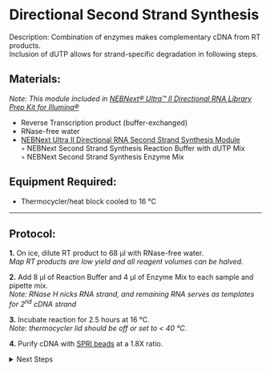Directional Second Strand Synthesis
================================================================================
Description: Combination of enzymes makes complementary cDNA from RT products.<br/>Inclusion of dUTP allows for strand-specific degradation in following steps.

Materials:
--------------------------------------------------------------------------------
_Note: This module included in [NEBNext® Ultra™ II Directional RNA Library Prep Kit for Illumina®](https://www.neb.com/products/e7760-nebnext-ultra-ii-directional-rna-library-prep-kit-for-illumina#Product%20Information)_
  * Reverse Transcription product (buffer-exchanged)
  * RNase-free water
  * [NEBNext Ultra II Directional RNA Second Strand Synthesis Module](https://www.neb.com/products/e7550-nebnext-ultra-directional-rna-second-strand-synthesis-module#Product%20Information)  
    ◦ NEBNext Second Strand Synthesis Reaction Buffer with dUTP Mix  
    ◦ NEBNext Second Strand Synthesis Enzyme Mix  

Equipment Required:
--------------------------------------------------------------------------------
  * Thermocycler/heat block cooled to 16 °C
  
___
Protocol:
--------------------------------------------------------------------------------
**1.** On ice, dilute RT product to 68 µl with RNase-free water.<br/>
_Map RT products are low yield and all reagent volumes can be halved._

**2.** Add 8 µl of Reaction Buffer and 4 µl of Enzyme Mix to each sample and pipette mix.<br/>
_Note: RNase H nicks RNA strand, and remaining RNA serves as templates for 2<sup>nd</sup> cDNA strand_
 
**3.** Incubate reaction for 2.5 hours at 16 °C.<br/>
_Note: thermocycler lid should be off or set to < 40 °C._

**4.** Purify cDNA with [SPRI beads](./SPRI-beads.md) at a 1.8X ratio.

  
<!-- The text below creates dropdown lists for links to next steps or hyperlinks -->

<details>
  <summary>Next Steps</summary>
  
</p> <a href="./End-Prep-Ligation-USER.md">
End prep, adaptor ligation, and USER treatment</a>

</details>
